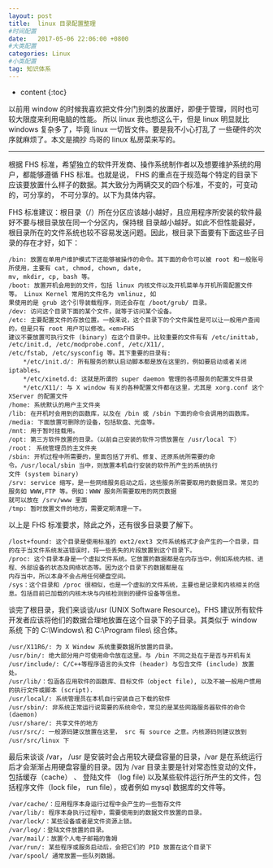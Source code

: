 ```yaml
---
layout: post
title:  linux 目录配置整理
#时间配置
date:   2017-05-06 22:06:00 +0800
#大类配置
categories: Linux
#小类配置
tag: 知识体系
---
```


* content
{:toc}


以前用 window 的时候我喜欢把文件分门别类的放置好，即便于管理，同时也可较大限度来利用电脑的性能。
所以 linux 我也想这么干，但是 linux 明显就比 windows 复杂多了，毕竟 linux 一切皆文件。要是我不小心打乱了
一些硬件的次序就麻烦了。本文是摘抄 鸟哥的 linux 私房菜来写的。

----------------------------------------------
根据 FHS 标准，希望独立的软件开发商、操作系统制作者以及想要维护系统的用户，都能够遵循 FHS 标准。也就是说，
FHS 的重点在于规范每个特定的目录下应该要放置什么样子的数据。其大致分为两辆交叉的四个标准，不变的，可变动的，可分享的，
不可分享的。以下为具体内容。

FHS 标准建议：根目录（/）所在分区应该越小越好，且应用程序所安装的软件最好不要与根目录放在同一个分区内，保持根
目录越小越好。如此不但性能最好，根目录所在的文件系统也较不容易发送问题。因此，根目录下面要有下面这些子目录的存在才好，如下：

	/bin: 放置在单用户维护模式下还能够被操作的命令。其下面的命令可以被 root 和一般账号所使用，主要有 cat, chmod, chown, date,
	mv, mkdir, cp, bash 等。
	/boot: 放置开机会用到的文件，包括 linux 内核文件以及开机菜单与开机所需配置文件等。 Linux Kernel 常用的文件名为 vmlinuz, 如
	果使用的是 grub 这个引导装载程序，则还会存在 /boot/grub/ 目录。
	/dev: 访问这个目录下面的某个文件，就等于访问某个设备。
	/etc: 主要配置文件的存放位置。一般来说，这个目录下的个文件属性是可以让一般用户查阅的，但是只有 root 用户可以修改。<em>FHS
	建议不要放置可执行文件 (binary) 在这个目录中。比较重要的文件有有 /etc/inittab, /etc/init.d, /etc/modprobe.conf, /etc/X11/,
	/etc/fstab, /etc/sysconfig 等。其下重要的目录有:
		*/etc/init.d/: 所有服务的默认启动脚本都是放在这里的，例如要启动或者关闭 iptables。
		*/etc/xinetd.d: 这就是所谓的 super daemon 管理的各项服务的配置文件目录
		*/etc/X11/: 与 X window 有关的各种配置文件都在这里，尤其是 xorg.conf 这个 XServer 的配置文件
	/home: 系统默认的用户主文件夹
	/lib: 在开机时会用到的函数库，以及在 /bin 或 /sbin 下面的命令会调用的函数库。
	/media: 下面放置可删除的设备，包括软盘、光盘等。
	/mnt: 用于暂时挂载用。
	/opt: 第三方软件放置的目录。（以前自己安装的软件习惯放置在 /usr/local 下）
	/root： 系统管理员的主文件夹
	/sbin: 开机过程中所需要的，里面包括了开机、修复、还原系统所需要的命令。/usr/local/sbin 当中，则放置本机自行安装的软件所产生的系统执行
	文件 (system binary)
	/srv: service 缩写，是一些网络服务启动之后，这些服务所需要取用的数据目录。常见的服务如 WWW,FTP 等。例如：WWW 服务所需要取用的网页数据
	就可以放在 /srv/www 里面
	/tmp: 暂时放置文件的地方，需要定期清理一下。
	
以上是 FHS 标准要求，除此之外，还有很多目录要了解下。

	/lost+found: 这个目录是使用标准的 ext2/ext3 文件系统格式才会产生的一个目录，目的在于当文件系统发送错误时，将一些丢失的片段放置到这个目录下。
	/proc: 这个目录本身是一个虚拟文件系统。它放置的数据都是在内存当中，例如系统内核、进程、外部设备的状态及网络状态等。因为这个目录下的数据都是在
	内存当中，所以本身不会占用任何硬盘空间。
	/sys：这个目录和 /proc 很相似，也是一个虚拟的文件系统，主要也是记录和内核相关的信息。包括目前已加载的内核木块与内核检测到的硬件设备等信息。
	
谈完了根目录，我们来谈谈/usr (UNIX Software Resource)。FHS 建议所有软件开发者应该将他们的数据合理地放置在这个目录下的子目录。其类似于 window 系统
下的 C:\Windows\ 和 C:\Program files\ 综合体。

	/usr/X11R6/: 为 X Window 系统重要数据所放置的目录。
	/usr/bin/: 绝大部分用户可使用命令放在这里。与 /bin 不同之处在于是否与开机有关
	/usr/include/: C/C++等程序语言的头文件 (header) 与包含文件 (include) 放置处。
	/usr/lib/：包涵各应用软件的函数库、目标文件（object file), 以及不被一般用户惯用的执行文件或脚本 (script).
	/usr/local/: 系统管理员在本机自行安装自己下载的软件
	/usr/sbin/: 非系统正常运行说需要的系统命令，常见的是某些网路服务器软件的命令 (daemon)
	/usr/share/: 共享文件的地方
	/usr/src/: 一般源码建议放置在这里， src 有 source 之意。内核源码则建议放到 /usr/src/linux 下
	
最后来谈谈 /var， /usr 是安装时会占用较大硬盘容量的目录，/var 是在系统运行后才会渐渐占用硬盘容量的目录。因为 /var 目录主要是针对常态性变动的文件，
包括缓存（cache） 、 登陆文件 （log file) 以及某些软件运行所产生的文件，包括程序文件（lock file， run file），或者例如 mysql 数据库的文件等。
	
	/var/cache/：应用程序本身运行过程中会产生的一些暂存文件
	/var/lib/: 程序本身执行过程中，需要使用到的数据文件放置的目录。
	/var/lock/：某些设备或者是文件资源上锁。
	/var/log/：登陆文件放置的目录。
	/var/mail/：放置个人电子邮箱的鲁姆
	/var/run/: 某些程序或服务启动后，会把它们的 PID 放置在这个目录下
	/var/spool/ 通常放置一些队列数据。
	
